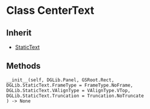 # Class CenterText

## Inherit

* [StaticText](StaticText.md)

## Methods
```
__init__(self, DGLib.Panel, GSRoot.Rect,
DGLib.StaticText.FrameType = FrameType.NoFrame,
DGLib.StaticText.VAlignType = VAlignType.VTop, 
DGLib.StaticText.Truncation = Truncation.NoTruncate
) -> None
```

